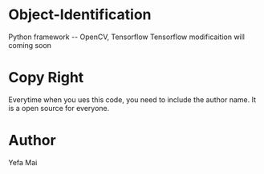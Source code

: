 # Object-Identification
Python framework -- OpenCV, Tensorflow
Tensorflow modificaition will coming soon

# Copy Right
Everytime when you ues this code, you need to include the author name. It is a open source for everyone. 
# Author
Yefa Mai

